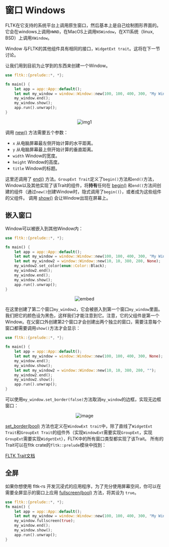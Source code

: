 # 窗口 Windows

FLTK在它支持的系统平台上调用原生窗口，然后基本上是自己绘制图形界面的。它会在windows上调用`HWND`，在MacOS上调用`NSWindow`，在X11系统（linux, BSD）上调用`XWindow`。

Window 与FLTK的其他组件具有相同的接口，`WidgetExt trait`。这将在下一节讨论。

让我们用到目前为止学到的东西来创建一个Window。

```rust
use fltk::{prelude::*, *};

fn main() {
    let app = app::App::default();
    let mut my_window = window::Window::new(100, 100, 400, 300, "My Window");
    my_window.end();
    my_window.show();
    app.run().unwrap();
}
```

<div align="center">

![img1](https://user-images.githubusercontent.com/98977436/244393458-7add4afc-11ec-47dc-b62e-68488ada132f.PNG)
</div>

调用 [new()](https://docs.rs/fltk/latest/fltk/prelude/trait.WidgetBase.html#tymethod.new) 方法需要五个参数：
- `x` 从电脑屏幕最左侧开始计算的水平距离。
- `y` 从电脑屏幕最上侧开始计算的垂直距离。
- `width` Window的宽度。
- `height` Window的高度。
- `title` Window的标题。

这里还调用了 [end()](https://docs.rs/fltk/latest/fltk/prelude/trait.GroupExt.html#tymethod.end) 方法。`GroupExt Trait`定义了`begin()`方法和`end()`方法，Window以及其他实现了该Trait的组件，将**持有**任何在 [begin()](https://docs.rs/fltk/latest/fltk/prelude/trait.GroupExt.html#tymethod.begin) 和`end()`方法间创建的组件（通过`new()`创建Window时，隐式调用了`begin()`），或者成为这些组件的父组件。
调用 [show()](https://docs.rs/fltk/latest/fltk/prelude/trait.WidgetExt.html#tymethod.show) 会让Window出现在屏幕上。


## 嵌入窗口
Window可以被嵌入到其他Window内：

```rust
use fltk::{prelude::*, *};

fn main() {
    let app = app::App::default();
    let mut my_window = window::Window::new(100, 100, 400, 300, "My Window");
    let mut my_window2 = window::Window::new(10, 10, 380, 280, None);
    my_window2.set_color(enum::Color::Black);
    my_window2.end();
    my_window.end();
    my_window.show();
    app.run().unwrap();
}
```
<div align="center">

![embed](https://user-images.githubusercontent.com/98977436/244393452-8b8f11ef-036a-4be6-8d6f-b49418322f3c.PNG)
</div>

在这里创建了第二个窗口`my_window2`，它会被嵌入到第一个窗口`my_window`里面。我们把它的颜色设为黑色，这样我们才能注意到它。注意，它的父组件是第一个Window。在父窗口外创建第2个窗口才会创建出两个独立的窗口，需要注意每个窗口都需要调用`show()`方法才会显示：
```rust
use fltk::{prelude::*, *};

fn main() {
    let app = app::App::default();
    let mut my_window = window::Window::new(100, 100, 400, 300, None);
    my_window.end();
    my_window.show();
    let mut my_window2 = window::Window::new(10, 10, 380, 280, "");
    my_window2.end();
    my_window2.show();
    app.run().unwrap();
}
```

可以使用`my_window.set_border(false)`方法取消`my_window`的边框，实现无边框窗口：

<div align="center">

![image](https://user-images.githubusercontent.com/37966791/100937639-565cdd80-3504-11eb-8cf6-e135243c38b0.png)
</div>

[set_border(bool)](https://docs.rs/fltk/latest/fltk/prelude/trait.WindowExt.html#tymethod.set_border) 方法也定义在`WindowExt trait`中，除了直线了`WidgetExt Trait`和`GroupExt Trait`的组件外（实现`WindowExt`需要实现`GroupExt`，实现`GroupExt`需要实现`WidgetExt`），FLTK中的所有窗口类型都实现了该Trait。
所有的Trait可以在fltk crate的`fltk::prelude`模块中找到：

[FLTK Trait文档](https://docs.rs/fltk/*/fltk/prelude/index.html)


## 全屏
如果你想使用 fltk-rs 开发沉浸式的应用程序，为了充分使用屏幕空间，你可以在需要全屏显示的窗口上应用 [fullscreen(bool)](https://docs.rs/fltk/latest/fltk/prelude/trait.WindowExt.html#tymethod.fullscreen) 方法，将其设为 `true`。

```rust
use fltk::{prelude::*, *};
fn main() {
    let app = app::App::default();
    let mut my_window = window::Window::new(100, 100, 400, 300, "My Window");
    my_window.fullscreen(true);
    my_window.end();
    my_window.show();
    app.run().unwrap();
}
```
